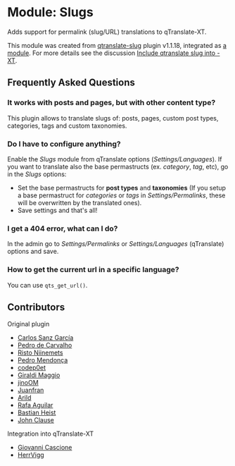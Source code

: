 # Module: Slugs

Adds support for permalink (slug/URL) translations to qTranslate-XT.

This module was created from [qtranslate-slug](https://github.com/not-only-code/qtranslate-slug) plugin v1.1.18, integrated as [a module](https://github.com/qtranslate/qtranslate-xt/pull/1060).
For more details see the discussion [Include qtranslate slug into -XT](https://github.com/qtranslate/qtranslate-xt/issues/671).

## Frequently Asked Questions

### It works with posts and pages, but with other content type?
This plugin allows to translate slugs of: posts, pages, custom post types, categories, tags and custom taxonomies.

### Do I have to configure anything?
Enable the *Slugs* module from qTranslate options (*Settings/Languages*).
If you want to translate also the base permastructs (ex. *category*, *tag*, etc), go in the *Slugs* options:
- Set the base permastructs for **post types** and **taxonomies** (If you setup a base permastruct for *categories* or *tags* in *Settings/Permalinks*, these will be overwritten by the translated ones).
- Save settings and that's all!

### I get a 404 error, what can I do?
In the admin go to *Settings/Permalinks* or *Settings/Languages* (qTranslate) options and save.

### How to get the current url in a specific language?
You can use `qts_get_url()`.

## Contributors

Original plugin
* [Carlos Sanz García](https://github.com/not-only-code)
* [Pedro de Carvalho](https://github.com/LC43/)
* [Risto Niinemets](https://github.com/RistoNiinemets)
* [Pedro Mendonça](https://github.com/pedro-mendonca)
* [codep0et](https://github.com/codep0et)
* [Giraldi Maggio](https://github.com/bedex78)
* [jinoOM](https://github.com/jinoOM)
* [Juanfran](https://github.com/juanfran-granados)
* [Arild](https://github.com/arildm)
* [Rafa Aguilar](https://github.com/rafitaFCB)
* [Bastian Heist](https://github.com/beheist)
* [John Clause](https://github.com/johnclause)

Integration into qTranslate-XT
* [Giovanni Cascione](https://github.com/spleen1981)
* [HerrVigg](https://github.com/herrvigg)
